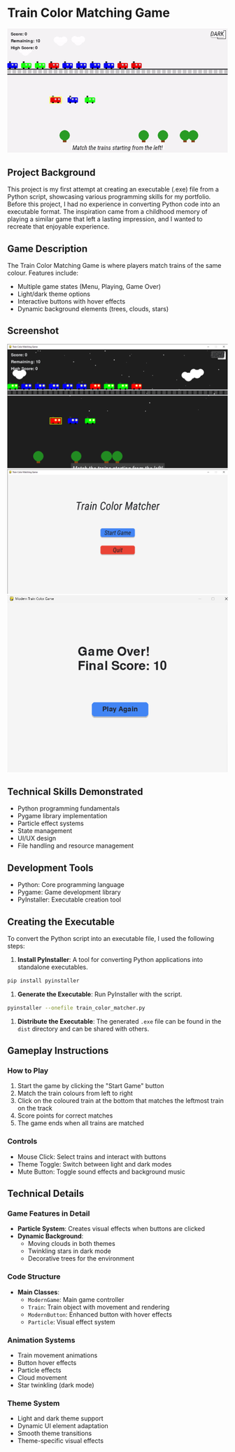 # Train Color Matching Game

![Screenshot](https://github.com/dundd2/Train-Color-Matcher/blob/main/Screenshot/Screenshot%20(1).gif)

## Project Background

This project is my first attempt at creating an executable (.exe) file from a Python script, showcasing various programming skills for my portfolio. Before this project, I had no experience in converting Python code into an executable format. The inspiration came from a childhood memory of playing a similar game that left a lasting impression, and I wanted to recreate that enjoyable experience.

## Game Description

The Train Color Matching Game is where players match trains of the same colour. Features include:

- Multiple game states (Menu, Playing, Game Over)
- Light/dark theme options
- Interactive buttons with hover effects
- Dynamic background elements (trees, clouds, stars)

## Screenshot

![Screenshot](https://github.com/dundd2/Train-Color-Matcher/blob/main/Screenshot/Screenshot%20(2).png)
![Screenshot](https://github.com/dundd2/Train-Color-Matcher/blob/main/Screenshot/Screenshot%20(3).png)
![Screenshot](https://github.com/dundd2/Train-Color-Matcher/blob/main/Screenshot/Screenshot%20(4).png)


## Technical Skills Demonstrated

- Python programming fundamentals
- Pygame library implementation
- Particle effect systems
- State management
- UI/UX design
- File handling and resource management

## Development Tools

- Python: Core programming language
- Pygame: Game development library
- PyInstaller: Executable creation tool

## Creating the Executable

To convert the Python script into an executable file, I used the following steps:

1. **Install PyInstaller**: A tool for converting Python applications into standalone executables.

```bash
pip install pyinstaller
```

1. **Generate the Executable**: Run PyInstaller with the script.

```bash
pyinstaller --onefile train_color_matcher.py
```

1. **Distribute the Executable**: The generated `.exe` file can be found in the `dist` directory and can be shared with others.

## Gameplay Instructions

### How to Play

1. Start the game by clicking the "Start Game" button
2. Match the train colours from left to right
3. Click on the coloured train at the bottom that matches the leftmost train on the track
4. Score points for correct matches
5. The game ends when all trains are matched

### Controls

- Mouse Click: Select trains and interact with buttons
- Theme Toggle: Switch between light and dark modes
- Mute Button: Toggle sound effects and background music

## Technical Details

### Game Features in Detail

- **Particle System**: Creates visual effects when buttons are clicked
- **Dynamic Background**:
  - Moving clouds in both themes
  - Twinkling stars in dark mode
  - Decorative trees for the environment

### Code Structure

- **Main Classes**:
  - `ModernGame`: Main game controller
  - `Train`: Train object with movement and rendering
  - `ModernButton`: Enhanced button with hover effects
  - `Particle`: Visual effect system

### Animation Systems

- Train movement animations
- Button hover effects
- Particle effects
- Cloud movement
- Star twinkling (dark mode)

### Theme System

- Light and dark theme support
- Dynamic UI element adaptation
- Smooth theme transitions
- Theme-specific visual effects
